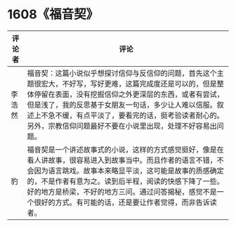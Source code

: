 # 1608《福音契》

评论者 | 评论 |
|---|---|
李浩然|福音契：这篇小说似乎想探讨信仰与反信仰的问题，首先这个主题很宏大，不好写，写好更难，这篇完成度还是可以的，但是整体停留在表面，没有挖掘信仰之外更深层的东西，或者有尝试，但是浅了，我的反思基于女朋友一句话，多少让人难以信服。叙述上不急不缓，有点平淡了，要看完的话，挺考验读者耐心的。另外，宗教信仰问题最好不要在小说里出现，处理不好容易出问题。
豹|福音契是一个讲述故事式的小说，这样的方式感觉挺好，像是在看人讲故事，很容易进入到故事当中。而且作者的语言不错，不会因为语言跳戏。故事本来略显平淡，这可能是故事的质感确定的，不是作者有意为之。读到后半程，阅读的快感下降了一些。好的地方是桥梁，不好的地方三问。通过问答揭秘，感觉不是一个很好的方式。有可能的话，还是要让作者觉得，而非告诉读者。